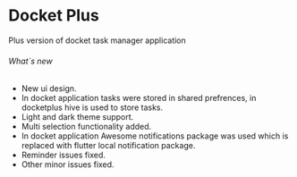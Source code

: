 # Docket Plus

Plus version of docket task manager application

###### What`s new
- New ui design.
- In docket application tasks were stored in shared prefrences, in docketplus hive is used to store tasks.
- Light and dark theme support.
- Multi selection functionality added.
- In docket application Awesome notifications package was used which is replaced with flutter local notification package.
- Reminder issues fixed.
- Other minor issues fixed.

